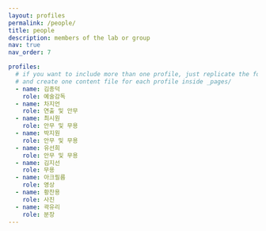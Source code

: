 ```yaml
---
layout: profiles
permalink: /people/
title: people
description: members of the lab or group
nav: true
nav_order: 7

profiles:
  # if you want to include more than one profile, just replicate the following block
  # and create one content file for each profile inside _pages/
  - name: 김종덕
    role: 예술감독
  - name: 차지언
    role: 연출 및 안무
  - name: 최시원
    role: 안무 및 무용
  - name: 박지원
    role: 안무 및 무용
  - name: 유선희
    role: 안무 및 무용
  - name: 김지선
    role: 무용
  - name: 아크필름
    role: 영상
  - name: 황찬용
    role: 사진
  - name: 곽유리
    role: 분장
---
```

